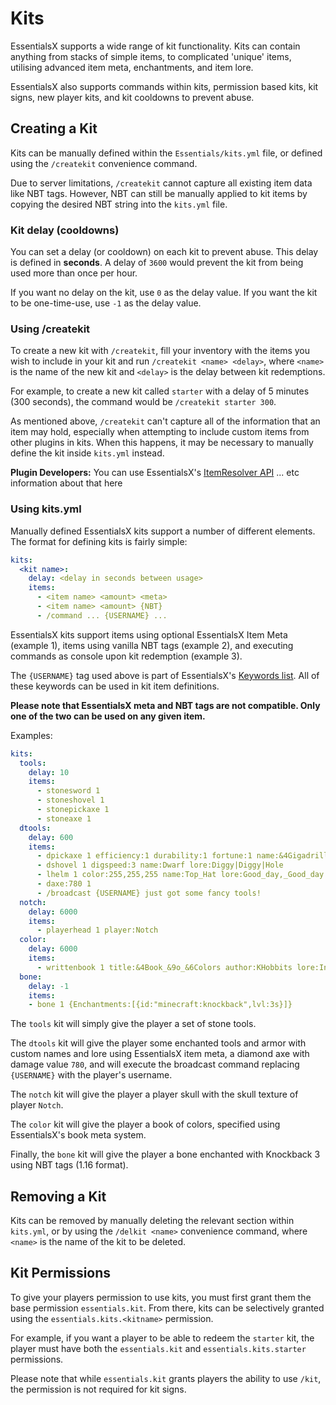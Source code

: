 # Kits

EssentialsX supports a wide range of kit functionality. Kits can contain anything from stacks of simple items, to complicated 'unique' items, utilising advanced item meta, enchantments, and item lore.

EssentialsX also supports commands within kits, permission based kits, kit signs, new player kits, and kit cooldowns to prevent abuse.

## Creating a Kit

Kits can be manually defined within the `Essentials/kits.yml` file, or defined using the `/createkit` convenience command. 

Due to server limitations, `/createkit` cannot capture all existing item data like NBT tags. However, NBT can still be manually applied to kit items by copying the desired NBT string into the `kits.yml` file.

### Kit delay (cooldowns)

You can set a delay (or cooldown) on each kit to prevent abuse. This delay is defined in **seconds**. A delay of `3600` would prevent the kit from being used more than once per hour.

If you want no delay on the kit, use `0` as the delay value. If you want the kit to be one-time-use, use `-1` as the delay value.

### Using /createkit

To create a new kit with `/createkit`, fill your inventory with the items you wish to include in your kit and run `/createkit <name> <delay>`, where `<name>` is the name of the new kit and `<delay>` is the delay between kit redemptions.

For example, to create a new kit called `starter` with a delay of 5 minutes (300 seconds), the command would be `/createkit starter 300`.

As mentioned above, `/createkit` can't capture all of the information that an item may hold, especially when attempting to include custom items from other plugins in kits. When this happens, it may be necessary to manually define the kit inside `kits.yml` instead.

**Plugin Developers:** You can use EssentialsX's [ItemResolver API](https://jd-v2.essentialsx.net/net/ess3/api/iitemdb.itemresolver) ... etc information about that here

### Using kits.yml

Manually defined EssentialsX kits support a number of different elements. The format for defining kits is fairly simple:
```yaml
kits:
  <kit name>:
    delay: <delay in seconds between usage>
    items:
      - <item name> <amount> <meta>
      - <item name> <amount> {NBT}
      - /command ... {USERNAME} ...
```
EssentialsX kits support items using optional EssentialsX Item Meta (example 1), items using vanilla NBT tags (example 2), and executing commands as console upon kit redemption (example 3).

The `{USERNAME}` tag used above is part of EssentialsX's [Keywords list](keywords%20list.%20idk%20how%20to%20link%20to%20other%20wiki%20pages?). All of these keywords can be used in kit item definitions.

**Please note that EssentialsX meta and NBT tags are not compatible. Only one of the two can be used on any given item.**

Examples:

```yaml
kits:
  tools:
    delay: 10
    items:
      - stonesword 1
      - stoneshovel 1
      - stonepickaxe 1
      - stoneaxe 1
  dtools:
    delay: 600
    items:
      - dpickaxe 1 efficiency:1 durability:1 fortune:1 name:&4Gigadrill lore:The_drill_that_&npierces|the_heavens
      - dshovel 1 digspeed:3 name:Dwarf lore:Diggy|Diggy|Hole
      - lhelm 1 color:255,255,255 name:Top_Hat lore:Good_day,_Good_day
      - daxe:780 1
      - /broadcast {USERNAME} just got some fancy tools!
  notch:
    delay: 6000
    items:
      - playerhead 1 player:Notch
  color:
    delay: 6000
    items:
      - writtenbook 1 title:&4Book_&9o_&6Colors author:KHobbits lore:Ingame_color_codes book:Colors
  bone:
    delay: -1
    items:
    - bone 1 {Enchantments:[{id:"minecraft:knockback",lvl:3s}]}
```
The `tools` kit will simply give the player a set of stone tools.

The `dtools` kit will give the player some enchanted tools and armor with custom names and lore using EssentialsX item meta, a diamond axe with damage value `780`, and will execute the broadcast command replacing `{USERNAME}` with the player's username.

The `notch` kit will give the player a player skull with the skull texture of player `Notch`.

The `color` kit will give the player a book of colors, specified using EssentialsX's book meta system. 

Finally, the `bone` kit will give the player a bone enchanted with Knockback 3 using NBT tags (1.16 format). 

## Removing a Kit

Kits can be removed by manually deleting the relevant section within `kits.yml`, or by using the `/delkit <name>` convenience command, where `<name>` is the name of the kit to be deleted.

## Kit Permissions

To give your players permission to use kits, you must first grant them the base permission `essentials.kit`. From there, kits can be selectively granted using the `essentials.kits.<kitname>` permission. 

For example, if you want a player to be able to redeem the `starter` kit, the player must have both the `essentials.kit` and `essentials.kits.starter` permissions.

Please note that while `essentials.kit` grants players the ability to use `/kit`, the permission is not required for kit signs.
